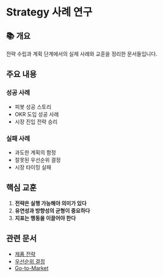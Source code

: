 # Strategy 사례 연구

## 📚 개요

전략 수립과 계획 단계에서의 실제 사례와 교훈을 정리한 문서들입니다.

## 주요 내용

### 성공 사례
- 피봇 성공 스토리
- OKR 도입 성공 사례
- 시장 진입 전략 승리

### 실패 사례
- 과도한 계획의 함정
- 잘못된 우선순위 결정
- 시장 타이밍 실패

## 핵심 교훈

1. **전략은 실행 가능해야 의미가 있다**
2. **유연성과 방향성의 균형이 중요하다**
3. **지표는 행동을 이끌어야 한다**

## 관련 문서
- [제품 전략](../product-strategy/README.md)
- [우선순위 결정](../prioritization/README.md)
- [Go-to-Market](../go-to-market/README.md)